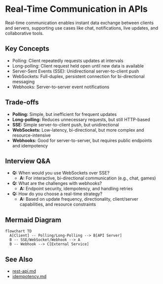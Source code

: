 # Real-Time Communication in APIs

Real-time communication enables instant data exchange between clients and servers, supporting use cases like chat, notifications, live updates, and collaborative tools.

## Key Concepts
- Polling: Client repeatedly requests updates at intervals
- Long-polling: Client request held open until new data is available
- Server-Sent Events (SSE): Unidirectional server-to-client push
- WebSockets: Full-duplex, persistent connection for bi-directional messaging
- Webhooks: Server-to-server event notifications

## Trade-offs
- **Polling:** Simple, but inefficient for frequent updates
- **Long-polling:** Reduces unnecessary requests, but still HTTP-based
- **SSE:** Simple server-to-client push, but unidirectional
- **WebSockets:** Low-latency, bi-directional, but more complex and resource-intensive
- **Webhooks:** Good for server-to-server, but requires public endpoints and idempotency

## Interview Q&A
- **Q:** When would you use WebSockets over SSE?
  - **A:** For interactive, bi-directional communication (e.g., chat, games)
- **Q:** What are the challenges with webhooks?
  - **A:** Endpoint security, idempotency, and handling retries
- **Q:** How do you choose a real-time strategy?
  - **A:** Based on update frequency, directionality, client/server capabilities, and resource constraints

## Mermaid Diagram
```mermaid
flowchart TD
  A[Client] -- Polling/Long-Polling --> B[API Server]
  B -- SSE/WebSocket/Webhook --> A
  B -- Webhook --> C[External Service]
```

## See Also
- [rest-api.md](./rest-api.md)
- [idempotency.md](./idempotency.md)
